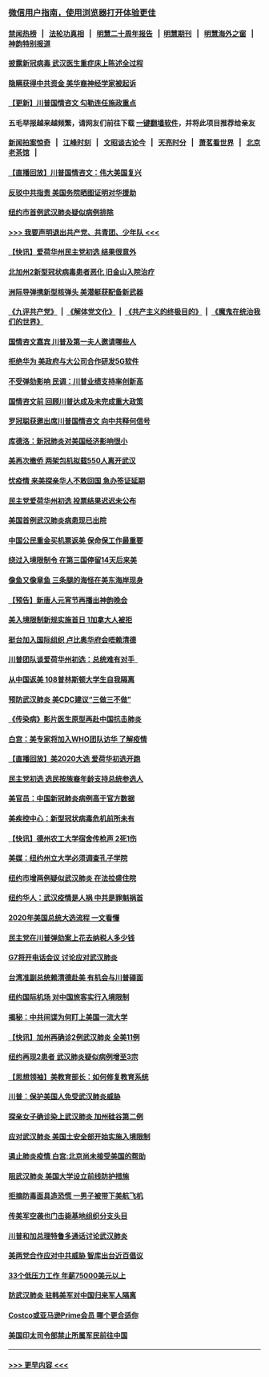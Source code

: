 ### [微信用户指南，使用浏览器打开体验更佳](https://github.com/gfw-breaker/banned-news1/blob/master/indexes/wechat-guide.md?t=0)
#### [禁闻热榜](热点新闻.md?t=0)  &nbsp;&nbsp;|&nbsp;&nbsp; [法轮功真相](https://github.com/gfw-breaker/truth/blob/master/README.md?t=0) &nbsp;&nbsp;|&nbsp;&nbsp; [明慧二十周年报告](https://github.com/gfw-breaker/mh-reports/blob/master/README.md?t=0) &nbsp;&nbsp;|&nbsp;&nbsp;[明慧期刊](https://github.com/gfw-breaker/mh-qikan) &nbsp;&nbsp;|&nbsp;&nbsp; [明慧海外之窗](https://github.com/gfw-breaker/mh-news/blob/master/README.md?t=0) &nbsp;&nbsp;|&nbsp;&nbsp; [神韵特别报道](https://github.com/gfw-breaker/mh-news/blob/master/shenyun.md?t=0)
#### [披露新冠病毒 武汉医生重症床上陈述全过程](../pages/nsc412/n11845150.md?t=02051333) 
#### [隐瞒获得中共资金 美华裔神经学家被起诉](../pages/nsc412/n11844879.md?t=02051333) 
#### [【更新】川普国情咨文 勾勒连任施政重点](../pages/nsc412/n11845223.md?t=02051333) 
#### 五毛举报越来越频繁，请网友们前往下载 [一键翻墙软件](https://github.com/gfw-breaker/ssr-accounts)，并将此项目推荐给亲友
#### [新闻拍案惊奇](https://github.com/gfw-breaker/banned-news1/blob/master/pages/link4.md) &nbsp;&nbsp;|&nbsp;&nbsp; [江峰时刻](https://github.com/gfw-breaker/banned-news1/blob/master/pages/link4.md) &nbsp;&nbsp;|&nbsp;&nbsp; [文昭谈古论今](https://github.com/gfw-breaker/banned-news1/blob/master/pages/link4.md) &nbsp;&nbsp;|&nbsp;&nbsp; [天亮时分](https://github.com/gfw-breaker/banned-news1/blob/master/pages/link4.md) &nbsp;&nbsp;|&nbsp;&nbsp; [萧茗看世界](https://github.com/gfw-breaker/banned-news1/blob/master/pages/link4.md) &nbsp;&nbsp;|&nbsp;&nbsp; [北京老茶馆](https://github.com/gfw-breaker/banned-news1/blob/master/pages/link4.md) &nbsp;&nbsp;|&nbsp;&nbsp; 
#### [【直播回放】川普国情咨文：伟大美国复兴](../pages/nsc412/n11842079.md?t=02051333) 
#### [反驳中共指责 美国务院晒图证明对华援助](../pages/nsc412/n11844859.md?t=02051333) 
#### [纽约市首例武汉肺炎疑似病例排除](../pages/nsc412/n11844989.md?t=02051333) 
#### [>>> 我要声明退出共产党、共青团、少年队 <<<](https://github.com/begood0513/goodnews/blob/master/quit/letter.md) 
#### [【快讯】爱荷华州民主党初选 结果很意外](../pages/nsc412/n11844878.md?t=02051333) 
#### [北加州2新型冠状病毒患者恶化 旧金山入院治疗](../pages/nsc412/n11844842.md?t=02051333) 
#### [洲际导弹携新型核弹头 美潜艇获配备新武器](../pages/nsc412/n11844680.md?t=02051333) 
#### [《九评共产党》](https://github.com/begood0513/9ping.md/blob/master/README.md) &nbsp;|&nbsp; [《解体党文化》](../../../../jtdwh.md/blob/master/README.md)  &nbsp;|&nbsp; [《共产主义的终极目的》](../../../../gczydzjmd.md/blob/master/README.md) &nbsp;|&nbsp; [《魔鬼在统治我们的世界》](../../../../mgztzwmdsj.md/blob/master/README.md) 
#### [国情咨文嘉宾 川普及第一夫人邀请哪些人](../pages/nsc412/n11844712.md?t=02051333) 
#### [拒绝华为 美政府与大公司合作研发5G软件](../pages/nsc412/n11844625.md?t=02051333) 
#### [不受弹劾影响 民调：川普业绩支持率创新高](../pages/nsc412/n11844622.md?t=02051333) 
#### [国情咨文前 回顾川普达成及未完成重大政策](../pages/nsc412/n11844581.md?t=02051333) 
#### [罗冠聪获邀出席川普国情咨文 向中共释何信号](../pages/nsc412/n11844355.md?t=02051333) 
#### [库德洛：新冠肺炎对美国经济影响很小](../pages/nsc412/n11844418.md?t=02051333) 
#### [美再次撤侨 两架包机拟载550人离开武汉](../pages/nsc412/n11844407.md?t=02051333) 
#### [忧疫情 来美探亲华人不敢回国 急办签证延期](../pages/nsc412/n11843344.md?t=02051333) 
#### [民主党爱荷华州初选 投票结果迟迟未公布](../pages/nsc412/n11844207.md?t=02051333) 
#### [美国首例武汉肺炎病患现已出院](../pages/nsc412/n11842740.md?t=02051333) 
#### [中国公民重金买机票返美 保命保工作最重要](../pages/nsc412/n11843282.md?t=02051333) 
#### [绕过入境限制令  在第三国停留14天后来美](../pages/nsc412/n11843341.md?t=02051333) 
#### [像鱼又像章鱼 三条腿的海怪在美东海岸现身](../pages/nsc412/n11843092.md?t=02051333) 
#### [【预告】新唐人元宵节再播出神韵晚会](../pages/nsc412/n11843192.md?t=02051333) 
#### [美入境限制新规实施首日 1加拿大人被拒](../pages/nsc412/n11843058.md?t=02051333) 
#### [挺台加入国际组织 卢比奥华府会唔赖清德](../pages/nsc412/n11843023.md?t=02051333) 
#### [川普团队谈爱荷华州初选：总统难有对手  ](../pages/nsc412/n11842867.md?t=02051333) 
#### [从中国返美 108普林斯顿大学生自我隔离](../pages/nsc412/n11842714.md?t=02051333) 
#### [预防武汉肺炎 美CDC建议“三做三不做”](../pages/nsc412/n11842700.md?t=02051333) 
#### [《传染病》影片医生原型再赴中国抗击肺炎](../pages/nsc412/n11842626.md?t=02051333) 
#### [白宫：美专家将加入WHO团队访华 了解疫情](../pages/nsc412/n11842198.md?t=02051333) 
#### [【直播回放】美2020大选 爱荷华初选开跑](../pages/nsc412/n11841820.md?t=02051333) 
#### [民主党初选 选民按族裔年龄支持总统参选人](../pages/nsc412/n11842239.md?t=02051333) 
#### [美官员：中国新冠肺炎病例高于官方数据](../pages/nsc412/n11842452.md?t=02051333) 
#### [美疾控中心：新型冠状病毒危机前所未有](../pages/nsc412/n11842406.md?t=02051333) 
#### [【快讯】德州农工大学宿舍传枪声 2死1伤](../pages/nsc412/n11842279.md?t=02051333) 
#### [美媒：纽约州立大学必须调查孔子学院](../pages/nsc412/n11840637.md?t=02051333) 
#### [纽约市增两例疑似武汉肺炎 在法拉盛住院](../pages/nsc412/n11840625.md?t=02051333) 
#### [纽约华人：武汉疫情是人祸 中共是罪魁祸首](../pages/nsc412/n11840631.md?t=02051333) 
#### [2020年美国总统大选流程 一文看懂](../pages/nsc412/n11842056.md?t=02051333) 
#### [民主党在川普弹劾案上花去纳税人多少钱](../pages/nsc412/n11841941.md?t=02051333) 
#### [G7将开电话会议 讨论应对武汉肺炎](../pages/nsc412/n11841658.md?t=02051333) 
#### [台湾准副总统赖清德赴美 有机会与川普碰面](../pages/nsc412/n11841332.md?t=02051333) 
#### [纽约国际机场  对中国旅客实行入境限制](../pages/nsc412/n11840619.md?t=02051333) 
#### [揭秘：中共间谍为何盯上美国一流大学](../pages/nsc412/n11840270.md?t=02051333) 
#### [【快讯】加州再确诊2例武汉肺炎 全美11例](../pages/nsc412/n11840339.md?t=02051333) 
#### [纽约再现2患者 武汉肺炎疑似病例增至3宗](../pages/nsc412/n11840010.md?t=02051333) 
#### [【思想领袖】美教育部长：如何修复教育系统](../pages/nsc412/n11690865.md?t=02051333) 
#### [川普：保护美国人免受武汉肺炎威胁](../pages/nsc412/n11839718.md?t=02051333) 
#### [探亲女子确诊染上武汉肺炎 加州硅谷第二例](../pages/nsc412/n11839784.md?t=02051333) 
#### [应对武汉肺炎 美国土安全部开始实施入境限制](../pages/nsc412/n11839729.md?t=02051333) 
#### [遏止肺炎疫情 白宫:北京尚未接受美国的帮助](../pages/nsc412/n11839660.md?t=02051333) 
#### [阻武汉肺炎 美国大学设立前线防护措施](../pages/nsc412/n11839479.md?t=02051333) 
#### [拒摘防毒面具造恐慌 一男子被带下美航飞机](../pages/nsc412/n11839455.md?t=02051333) 
#### [传美军空袭也门击毙基地组织分支头目](../pages/nsc412/n11839210.md?t=02051333) 
#### [川普和加总理特鲁多通话讨论武汉肺炎](../pages/nsc412/n11839128.md?t=02051333) 
#### [美两党合作应对中共威胁 智库出台近百倡议](../pages/nsc412/n11838437.md?t=02051333) 
#### [33个低压力工作 年薪75000美元以上](../pages/nsc412/n11834441.md?t=02051333) 
#### [防武汉肺炎 驻韩美军对中国归来军人隔离](../pages/nsc412/n11838970.md?t=02051333) 
#### [Costco或亚马逊Prime会员 哪个更合适你](../pages/nsc412/n11834459.md?t=02051333) 
#### [美国印太司令部禁止所属军民前往中国](../pages/nsc412/n11838418.md?t=02051333) 

----
#### [ >>> 更早内容 <<< ](../indexes/nsc412-earlier.md)
